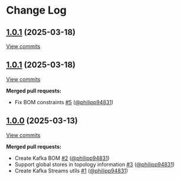 # Change Log

## [1.0.1](https://github.com/bakdata/kafka-utils/tree/1.0.1) (2025-03-18)
[View commits](https://github.com/bakdata/kafka-utils/compare/1.0.1...1.0.1)


## [1.0.1](https://github.com/bakdata/kafka-utils/tree/1.0.1) (2025-03-18)
[View commits](https://github.com/bakdata/kafka-utils/compare/1.0.0...1.0.1)

**Merged pull requests:**

- Fix BOM constraints [\#5](https://github.com/bakdata/kafka-utils/pull/5) ([@philipp94831](https://github.com/philipp94831))

## [1.0.0](https://github.com/bakdata/kafka-utils/tree/1.0.0) (2025-03-13)
[View commits](https://github.com/bakdata/kafka-utils/compare/03cb6863ced884f152de99215747ebe0f161c2e0...1.0.0)

**Merged pull requests:**

- Create Kafka BOM [\#2](https://github.com/bakdata/kafka-utils/pull/2) ([@philipp94831](https://github.com/philipp94831))
- Support global stores in topology information [\#3](https://github.com/bakdata/kafka-utils/pull/3) ([@philipp94831](https://github.com/philipp94831))
- Create Kafka Streams utils [\#1](https://github.com/bakdata/kafka-utils/pull/1) ([@philipp94831](https://github.com/philipp94831))

